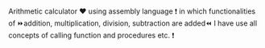 Arithmetic calculator ❤️ using assembly language ❗ in which functionalities of ⏩addition, multiplication, division, subtraction are added⏪ I have use all concepts of calling function and procedures etc. ❗
